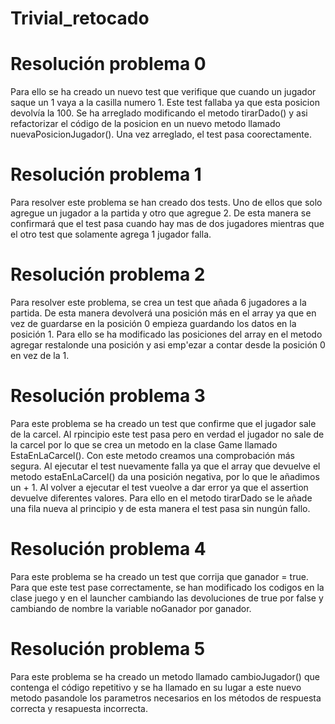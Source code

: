 # Trivial_retocado

# Resolución problema 0

Para ello se ha creado un nuevo test que verifique que cuando un jugador saque un 1 vaya a la casilla numero 1. Este test fallaba ya que esta posicion devolvía la 100. Se ha arreglado modificando el metodo tirarDado() y asi refactorizar el código de la posicion en un nuevo metodo llamado nuevaPosicionJugador(). Una vez arreglado, el test pasa coorectamente. 

# Resolución problema 1

Para resolver este problema se han creado dos tests. Uno de ellos que solo agregue un jugador a la partida y otro que agregue 2. De esta manera se confirmará que el test pasa cuando hay mas de dos jugadores mientras que el otro test que solamente agrega 1 jugador falla.

# Resolución problema 2

Para resolver este problema, se crea un test que añada 6 jugadores a la partida. De esta manera devolverá una posición más en el array ya que en vez de guardarse en la posición 0 empieza guardando los datos en la posición 1. Para ello se ha modificado las posiciones del array en el metodo agregar restalonde una posición y asi emp'ezar a contar desde la posición 0 en vez de la 1.

# Resolución problema 3

Para este problema se ha creado un test que confirme que el jugador sale de la carcel. Al rpincipio este test pasa pero en verdad el jugador no sale de la carcel por lo que se crea un metodo en la clase Game llamado EstaEnLaCarcel(). Con este metodo creamos una comprobación más segura. Al ejecutar el test nuevamente falla ya que el array que devuelve el metodo estaEnLaCarcel() da una posición negativa, por lo que le añadimos un + 1. Al volver a ejecutar el test vueolve a dar error ya que el assertion devuelve diferentes valores. Para ello en el metodo tirarDado se le añade una fila nueva al principio y de esta manera el test pasa sin nungún fallo.

# Resolución problema 4

Para este problema se ha creado un test que corrija que ganador = true. Para que este test pase correctamente, se han modificado los codigos en la clase juego y en el launcher cambiando las devoluciones de true por false y cambiando de nombre la variable noGanador por ganador.

# Resolución problema 5

Para este problema se ha creado un metodo llamado cambioJugador() que contenga el código repetitivo y se ha llamado en su lugar a este nuevo metodo pasandole los parametros necesarios en los métodos de respuesta correcta y resapuesta incorrecta.